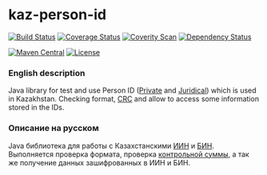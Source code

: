 kaz-person-id
=============

[![Build Status](https://travis-ci.org/valery1707/kaz-person-id.svg)](https://travis-ci.org/valery1707/kaz-person-id)
[![Coverage Status](https://coveralls.io/repos/valery1707/kaz-person-id/badge.svg)](https://coveralls.io/r/valery1707/kaz-person-id)
[![Coverity Scan](https://img.shields.io/coverity/scan/5335.svg)](https://scan.coverity.com/projects/5335)
[![Dependency Status](https://www.versioneye.com/user/projects/5565549563613000188a0900/badge.svg?style=flat)](https://www.versioneye.com/user/projects/5565549563613000188a0900)

[![Maven Central](https://img.shields.io/maven-central/v/name.valery1707.kaz-person-id/kaz-person-id.svg)](https://maven-badges.herokuapp.com/maven-central/name.valery1707.kaz-person-id/kaz-person-id/)
[![License](https://img.shields.io/github/license/valery1707/kaz-person-id.svg)](http://opensource.org/licenses/MIT)

### English description

Java library for test and use Person ID ([Private](http://egov.kz/wps/portal/Content?contentPath=/egovcontent/passport_id_card/article/iin_info&lang=en) and [Juridical](http://egov.kz/wps/portal/Content?contentPath=/egovcontent/bus_business/for_businessmen/article/business_identification_number&lang=en)) which is used in Kazakhstan.
Checking format, [CRC](http://adilet.zan.kz/rus/docs/P070000406_#z9) and allow to access some information stored in the IDs.

### Описание на русском

Java библиотека для работы с Казахстанскими [ИИН](http://egov.kz/wps/portal/Content?contentPath=/egovcontent/passport_id_card/article/iin_info&lang=ru) и [БИН](http://egov.kz/wps/portal/Content?contentPath=/egovcontent/bus_business/for_businessmen/article/business_identification_number&lang=ru).
Выполняется проверка формата, проверка [контрольной суммы](http://adilet.zan.kz/rus/docs/P070000406_#z9), а так же получение данных зашифрованных в ИИН и БИН.
